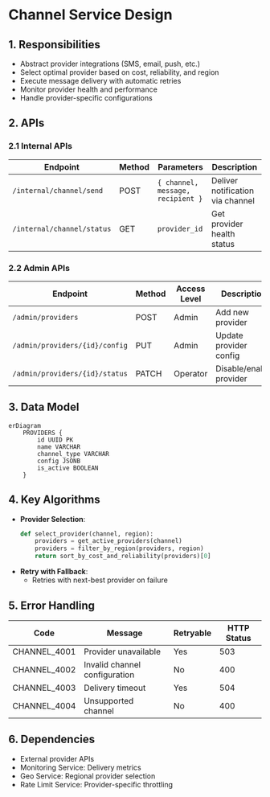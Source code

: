 # Channel Service Design

## 1. Responsibilities
- Abstract provider integrations (SMS, email, push, etc.)
- Select optimal provider based on cost, reliability, and region
- Execute message delivery with automatic retries
- Monitor provider health and performance
- Handle provider-specific configurations

## 2. APIs
### 2.1 Internal APIs
| Endpoint | Method | Parameters | Description |
|----------|--------|------------|-------------|
| `/internal/channel/send` | POST | `{ channel, message, recipient }` | Deliver notification via channel |
| `/internal/channel/status` | GET | `provider_id` | Get provider health status |

### 2.2 Admin APIs
| Endpoint | Method | Access Level | Description |
|----------|--------|--------------|-------------|
| `/admin/providers` | POST | Admin | Add new provider |
| `/admin/providers/{id}/config` | PUT | Admin | Update provider config |
| `/admin/providers/{id}/status` | PATCH | Operator | Disable/enable provider |

## 3. Data Model
```mermaid
erDiagram
    PROVIDERS {
        id UUID PK
        name VARCHAR
        channel_type VARCHAR
        config JSONB
        is_active BOOLEAN
    }
```

## 4. Key Algorithms
- **Provider Selection**:
  ```python
  def select_provider(channel, region):
      providers = get_active_providers(channel)
      providers = filter_by_region(providers, region)
      return sort_by_cost_and_reliability(providers)[0]
  ```
- **Retry with Fallback**:
  - Retries with next-best provider on failure

## 5. Error Handling
| Code | Message | Retryable | HTTP Status |
|------|---------|-----------|-------------|
| CHANNEL_4001 | Provider unavailable | Yes | 503 |
| CHANNEL_4002 | Invalid channel configuration | No | 400 |
| CHANNEL_4003 | Delivery timeout | Yes | 504 |
| CHANNEL_4004 | Unsupported channel | No | 400 |

## 6. Dependencies
- External provider APIs
- Monitoring Service: Delivery metrics
- Geo Service: Regional provider selection
- Rate Limit Service: Provider-specific throttling
